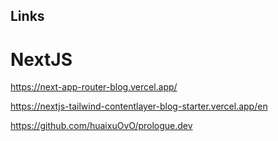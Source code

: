 ## Links

# NextJS

https://next-app-router-blog.vercel.app/

https://nextjs-tailwind-contentlayer-blog-starter.vercel.app/en

https://github.com/huaixuOvO/prologue.dev

